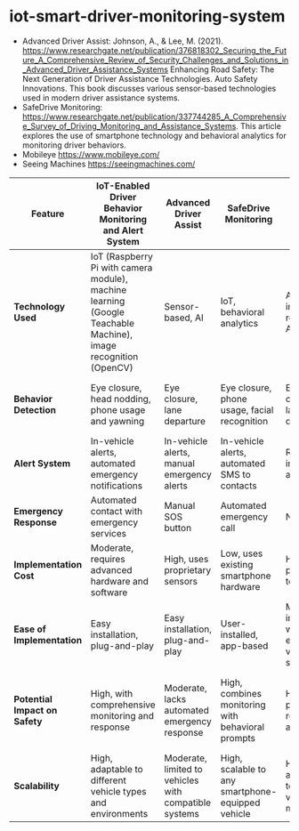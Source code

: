 # iot-smart-driver-monitoring-system

- Advanced Driver Assist: Johnson, A., & Lee, M. (2021). https://www.researchgate.net/publication/376818302_Securing_the_Future_A_Comprehensive_Review_of_Security_Challenges_and_Solutions_in_Advanced_Driver_Assistance_Systems Enhancing Road Safety: The Next Generation of Driver Assistance Technologies. Auto Safety Innovations. This book discusses various sensor-based technologies used in modern driver assistance systems.
- SafeDrive Monitoring: https://www.researchgate.net/publication/337744285_A_Comprehensive_Survey_of_Driving_Monitoring_and_Assistance_Systems. This article explores the use of smartphone technology and behavioral analytics for monitoring driver behaviors.
- Mobileye https://www.mobileye.com/
- Seeing Machines https://seeingmachines.com/

| Feature                         | IoT-Enabled Driver Behavior Monitoring and Alert System | Advanced Driver Assist | SafeDrive Monitoring  | Mobileye               | Seeing Machines        |
|---------------------------------|------------------------------------|------------------------|----------------------|----------------------|----------------------|
| **Technology Used**             | IoT (Raspberry Pi with camera module), machine learning (Google Teachable Machine), image recognition (OpenCV) | Sensor-based, AI | IoT, behavioral analytics | Advanced image recognition, AI       | Image recognition, AI, biometric sensors |
| **Behavior Detection**          | Eye closure, head nodding, phone usage and yawning | Eye closure, lane departure | Eye closure, phone usage, facial recognition |  Eye closure, lane departure          | Eye closure, head nodding, gaze tracking  |
| **Alert System**                | In-vehicle alerts, automated emergency notifications | In-vehicle alerts, manual emergency alerts | In-vehicle alerts, automated SMS to contacts | Real-time in-vehicle alerts          | Real-time in-vehicle alerts, operator notifications |
| **Emergency Response**          | Automated contact with emergency services | Manual SOS button | Automated emergency call |None                                  | None   |
| **Implementation Cost**         | Moderate, requires advanced hardware and software | High, uses proprietary sensors | Low, uses existing smartphone hardware | High due to proprietary technology    | High due to advanced hardware requirements |
| **Ease of Implementation**      | Easy installation, plug-and-play | Easy installation, plug-and-play | User-installed, app-based | Moderate, integrates with existing vehicle systems | Moderate, requires specialized hardware installation |
| **Potential Impact on Safety**  | High, with comprehensive monitoring and response | Moderate, lacks automated emergency response | High, combines monitoring with behavioral prompts | High, proven reduction in accidents | High, used extensively in commercial vehicles for fatigue monitoring |
| **Scalability**                 | High, adaptable to different vehicle types and environments | Moderate, limited to vehicles with compatible systems | High, scalable to any smartphone-equipped vehicle |  High, adaptable to different vehicle models | Moderate, primarily focused on commercial fleets |


